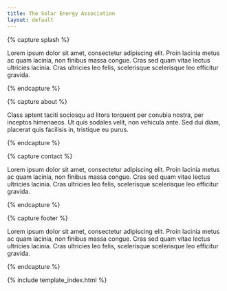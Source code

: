```yaml
---
title: The Solar Energy Association
layout: default
---
```


{% capture splash %}

Lorem ipsum dolor sit amet, consectetur adipiscing elit. Proin lacinia metus ac quam lacinia, non finibus massa congue. Cras sed quam vitae lectus ultricies lacinia. Cras ultricies leo felis, scelerisque scelerisque leo efficitur gravida.

{% endcapture %}

{% capture about %}

Class aptent taciti sociosqu ad litora torquent per conubia nostra, per inceptos himenaeos. Ut quis sodales velit, non vehicula ante. Sed dui diam, placerat quis facilisis in, tristique eu purus.

{% endcapture %}

{% capture contact %}

Lorem ipsum dolor sit amet, consectetur adipiscing elit. Proin lacinia metus ac quam lacinia, non finibus massa congue. Cras sed quam vitae lectus ultricies lacinia. Cras ultricies leo felis, scelerisque scelerisque leo efficitur gravida.

{% endcapture %}

{% capture footer %}

Lorem ipsum dolor sit amet, consectetur adipiscing elit. Proin lacinia metus ac quam lacinia, non finibus massa congue. Cras sed quam vitae lectus ultricies lacinia. Cras ultricies leo felis, scelerisque scelerisque leo efficitur gravida.

{% endcapture %}

{% include template_index.html %}
